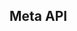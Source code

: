 <!-- http://23.22.106.201:8000/fyers-historical_trades_data

http://23.22.106.201:8000/fyers-historical_orders_data -->

## Meta API